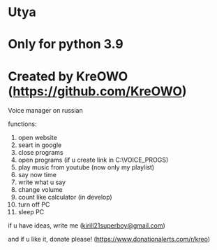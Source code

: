# Utya

# Only for python 3.9
# Created by KreOWO (https://github.com/KreOWO)


Voice manager on russian

functions:
  1. open website
  2. seart in google
  3. close programs
  4. open programs (if u create link in C:\VOICE_PROGS)
  5. play music from youtube (now only my playlist)
  6. say now time
  7. write what u say
  8. change volume
  9. count like calculator (in develop)
  11. turn off PC
  12. sleep PC

if u have ideas, write me (kirill21superboy@gmail.com)

and if u like it, donate please! (https://www.donationalerts.com/r/kreo)
